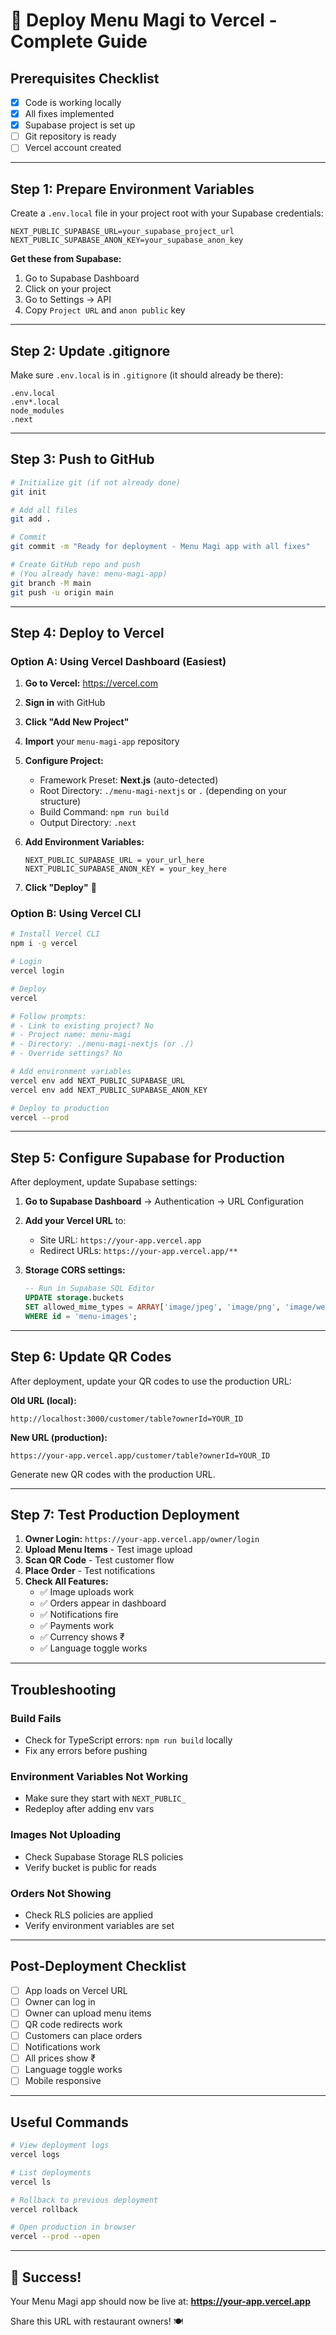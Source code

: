 # 🚀 Deploy Menu Magi to Vercel - Complete Guide

## Prerequisites Checklist
- [x] Code is working locally
- [x] All fixes implemented
- [x] Supabase project is set up
- [ ] Git repository is ready
- [ ] Vercel account created

---

## Step 1: Prepare Environment Variables

Create a `.env.local` file in your project root with your Supabase credentials:

```env
NEXT_PUBLIC_SUPABASE_URL=your_supabase_project_url
NEXT_PUBLIC_SUPABASE_ANON_KEY=your_supabase_anon_key
```

**Get these from Supabase:**
1. Go to Supabase Dashboard
2. Click on your project
3. Go to Settings → API
4. Copy `Project URL` and `anon public` key

---

## Step 2: Update .gitignore

Make sure `.env.local` is in `.gitignore` (it should already be there):

```
.env.local
.env*.local
node_modules
.next
```

---

## Step 3: Push to GitHub

```bash
# Initialize git (if not already done)
git init

# Add all files
git add .

# Commit
git commit -m "Ready for deployment - Menu Magi app with all fixes"

# Create GitHub repo and push
# (You already have: menu-magi-app)
git branch -M main
git push -u origin main
```

---

## Step 4: Deploy to Vercel

### Option A: Using Vercel Dashboard (Easiest)

1. **Go to Vercel:** https://vercel.com
2. **Sign in** with GitHub
3. **Click "Add New Project"**
4. **Import** your `menu-magi-app` repository
5. **Configure Project:**
   - Framework Preset: **Next.js** (auto-detected)
   - Root Directory: `./menu-magi-nextjs` or `.` (depending on your structure)
   - Build Command: `npm run build`
   - Output Directory: `.next`

6. **Add Environment Variables:**
   ```
   NEXT_PUBLIC_SUPABASE_URL = your_url_here
   NEXT_PUBLIC_SUPABASE_ANON_KEY = your_key_here
   ```

7. **Click "Deploy"** 🚀

### Option B: Using Vercel CLI

```bash
# Install Vercel CLI
npm i -g vercel

# Login
vercel login

# Deploy
vercel

# Follow prompts:
# - Link to existing project? No
# - Project name: menu-magi
# - Directory: ./menu-magi-nextjs (or ./)
# - Override settings? No

# Add environment variables
vercel env add NEXT_PUBLIC_SUPABASE_URL
vercel env add NEXT_PUBLIC_SUPABASE_ANON_KEY

# Deploy to production
vercel --prod
```

---

## Step 5: Configure Supabase for Production

After deployment, update Supabase settings:

1. **Go to Supabase Dashboard** → Authentication → URL Configuration
2. **Add your Vercel URL** to:
   - Site URL: `https://your-app.vercel.app`
   - Redirect URLs: `https://your-app.vercel.app/**`

3. **Storage CORS settings:**
   ```sql
   -- Run in Supabase SQL Editor
   UPDATE storage.buckets 
   SET allowed_mime_types = ARRAY['image/jpeg', 'image/png', 'image/webp', 'image/gif']
   WHERE id = 'menu-images';
   ```

---

## Step 6: Update QR Codes

After deployment, update your QR codes to use the production URL:

**Old URL (local):**
```
http://localhost:3000/customer/table?ownerId=YOUR_ID
```

**New URL (production):**
```
https://your-app.vercel.app/customer/table?ownerId=YOUR_ID
```

Generate new QR codes with the production URL.

---

## Step 7: Test Production Deployment

1. **Owner Login:** `https://your-app.vercel.app/owner/login`
2. **Upload Menu Items** - Test image upload
3. **Scan QR Code** - Test customer flow
4. **Place Order** - Test notifications
5. **Check All Features:**
   - ✅ Image uploads work
   - ✅ Orders appear in dashboard
   - ✅ Notifications fire
   - ✅ Payments work
   - ✅ Currency shows ₹
   - ✅ Language toggle works

---

## Troubleshooting

### Build Fails
- Check for TypeScript errors: `npm run build` locally
- Fix any errors before pushing

### Environment Variables Not Working
- Make sure they start with `NEXT_PUBLIC_`
- Redeploy after adding env vars

### Images Not Uploading
- Check Supabase Storage RLS policies
- Verify bucket is public for reads

### Orders Not Showing
- Check RLS policies are applied
- Verify environment variables are set

---

## Post-Deployment Checklist

- [ ] App loads on Vercel URL
- [ ] Owner can log in
- [ ] Owner can upload menu items
- [ ] QR code redirects work
- [ ] Customers can place orders
- [ ] Notifications work
- [ ] All prices show ₹
- [ ] Language toggle works
- [ ] Mobile responsive

---

## Useful Commands

```bash
# View deployment logs
vercel logs

# List deployments
vercel ls

# Rollback to previous deployment
vercel rollback

# Open production in browser
vercel --prod --open
```

---

## 🎉 Success!

Your Menu Magi app should now be live at:
**https://your-app.vercel.app**

Share this URL with restaurant owners! 🍽️
